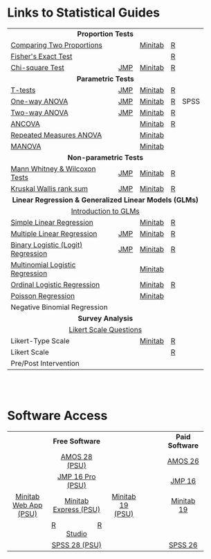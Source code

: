 <h1>Links to Statistical Guides</h1>
<table style="width:90%">
    <tbody>
        <tr>
            <td colspan=5><center><b>Proportion Tests</b></center></td>
        </tr>
        <tr>
            <td><a href="https://repub.github.io/DLC_statistical_guides/docs/Info/two-proportions">Comparing Two Proportions</a></td>
            <td><center></center></td>
            <td><center><a href="https://support.minitab.com/en-us/minitab/20/help-and-how-to/statistics/basic-statistics/how-to/2-proportions/before-you-start/example/">Minitab</a></center></td>
            <td><center><a href="https://repub.github.io/DLC_statistical_guides/docs/R/two-proportions">R</a></center></td>
            <td><center></center></td>
        </tr>
        <tr>
            <td><a href="https://repub.github.io/DLC_statistical_guides/docs/Info/Fisher-exact-test">Fisher's Exact Test</a></td>
            <td><center></center></td>
            <td><center></center></td>
            <td><center><a href="https://repub.github.io/DLC_statistical_guides/docs/R/Fisher-exact-test">R</a></center></td>
            <td><center></center></td>
        </tr>
        <tr>
            <td><a href="https://repub.github.io/DLC_statistical_guides/docs/Info/chi-sq-test">Chi-square Test</a></td>
            <td><center><a href="https://repub.github.io/DLC_statistical_guides/docs/JMP/chi-sq-test">JMP</a></center></td>
            <td><center><a href="https://support.minitab.com/en-us/minitab/19/help-and-how-to/statistics/tables/how-to/chi-square-test-for-association/before-you-start/example/ ">Minitab</a></center></td>
            <td><center><a href="https://repub.github.io/DLC_statistical_guides/docs/R/chi-sq-test">R</a></center></td>
            <td><center></center></td>
        </tr>
        <tr>
            <td colspan=5><center><b>Parametric Tests</b></center></td>
        </tr>
        <tr>
            <td><a href="https://repub.github.io/DLC_statistical_guides/docs/Info/t-tests">T-tests</a></td>
            <td><center><a href="https://repub.github.io/DLC_statistical_guides/docs/JMP/t-tests">JMP</a></center></td>
            <td><center><a href="https://support.minitab.com/en-us/minitab-express/1/help-and-how-to/basic-statistics/inference/how-to/two-samples/2-sample-t/before-you-start/example/ ">Minitab</a></center></td>
            <td><center><a href="https://repub.github.io/DLC_statistical_guides/docs/R/t-tests">R</a></center></td>
            <td><center></center></td>
        </tr>
        <tr>
            <td><a href="https://repub.github.io/DLC_statistical_guides/docs/Info/one-way-ANOVA">One-way ANOVA</a></td>
            <td><a href="https://repub.github.io/DLC_statistical_guides/docs/JMP/one-way-ANOVA"><center>JMP</center></a></td>
            <td><center><a href="https://support.minitab.com/en-us/minitab/18/help-and-how-to/modeling-statistics/anova/how-to/one-way-anova/before-you-start/example/">Minitab</a></center></td>
            <td><center><a href="https://repub.github.io/DLC_statistical_guides/docs/R/one-way-ANOVA">R</a></center></td>
            <td><center>SPSS</center></td>
        </tr>
        <tr>
            <td><a href="https://repub.github.io/DLC_statistical_guides/docs/Info/two-way-ANOVA">Two-way ANOVA</a></td>
            <td><a href="https://repub.github.io/DLC_statistical_guides/docs/JMP/two-way-ANOVA"><center>JMP</center></a></td>
            <td><center><a href="https://support.minitab.com/en-us/minitab-express/1/help-and-how-to/modeling-statistics/anova/how-to/two-way-anova/before-you-start/example/ ">Minitab</a></center></td>
            <td><center><a href="https://repub.github.io/DLC_statistical_guides/docs/R/two-way-ANOVA">R</a></center></td>
            <td><center></center></td>
        </tr>
        <tr>
            <td><a href="https://online.stat.psu.edu/stat502_fa21/lesson/9">ANCOVA</a></td>
            <td><center></center></td>
            <td><center><a href="https://support.minitab.com/en-us/minitab/18/help-and-how-to/modeling-statistics/anova/supporting-topics/anova-models/understanding-covariates/">Minitab</a></center></td>
            <td><center><a href="https://repub.github.io/DLC_statistical_guides/docs/R/ANCOVA">R</a></center></td>
            <td><center></center></td>
        </tr>
        <tr>
            <td><a href="https://repub.github.io/DLC_statistical_guides/docs/Info/repeated-measures-ANOVA">Repeated Measures ANOVA</a></td>
            <td><center></center></td>
            <td><center><a href="https://support.minitab.com/en-us/minitab/18/help-and-how-to/modeling-statistics/anova/supporting-topics/basics/analyzing-a-repeated-measures-design/">Minitab</a></center></td>
            <td><center></center></td>
            <td><center></center></td>
        </tr>
        <tr>
            <td><a href="https://online.stat.psu.edu/stat505/lesson/8/8.2">MANOVA</a></td>
            <td><center></center></td>
            <td><center><a href="https://support.minitab.com/en-us/minitab/18/help-and-how-to/modeling-statistics/anova/how-to/general-manova/before-you-start/example/">Minitab</a></center></td>
            <td><center></center></td>
            <td><center></center></td>
        </tr>
        <tr>
    <td colspan=5><center><b>Non-parametric Tests</b></center></td>
        </tr>
        <tr>
            <td><a href="https://repub.github.io/DLC_statistical_guides/docs/Info/Mann-Whitney-Wilcoxon">Mann Whitney & Wilcoxon Tests</a></td>
            <td><center><a href="https://repub.github.io/DLC_statistical_guides/docs/JMP/Mann-Whitney-Wilcoxon">JMP</a></center></td>
            <td><center><a href="https://support.minitab.com/en-us/minitab-express/1/help-and-how-to/basic-statistics/inference/how-to/two-samples/mann-whitney-test/before-you-start/example/">Minitab</a></center></td>
            <td><center><a href="https://repub.github.io/DLC_statistical_guides/docs/R/Mann-Whitney-Wilcoxon">R</a></center></td>
            <td><center></center></td>
        </tr>
        <tr>
            <td><a href="https://repub.github.io/DLC_statistical_guides/docs/Info/Kruskal-Wallis">Kruskal Wallis rank sum</a></td>
            <td><center><a href="https://repub.github.io/DLC_statistical_guides/docs/JMP/Kruskal-Wallis">JMP</a></center></td>
            <td><center><a href="https://support.minitab.com/en-us/minitab-express/1/help-and-how-to/modeling-statistics/anova/how-to/kruskal-wallis-test/before-you-start/example/">Minitab</a></center></td>
            <td><center><a href="https://repub.github.io/DLC_statistical_guides/docs/R/Kruskal-Wallis">R</a></center></td>
            <td><center></center></td>
        </tr>
        <tr>
            <td colspan=5><center><b>Linear Regression & Generalized Linear Models (GLMs)</b></center></td>
        </tr>
        <tr>
            <td colspan=5><center><a href="https://online.stat.psu.edu/stat504/lesson/6/6.1">Introduction to GLMs</a></center></td>
        </tr>
        <tr>
            <td><a href="https://online.stat.psu.edu/stat501/lesson/1">Simple Linear Regression</a></td>
            <td><center></center></td>
            <td><center><a href="https://support.minitab.com/en-us/minitab-express/1/help-and-how-to/modeling-statistics/regression/how-to/simple-regression/before-you-start/example/">Minitab</a></center></td>
            <td><center><a href="https://repub.github.io/DLC_statistical_guides/docs/R/simple-linear-regression">R</a></center></td>
            <td><center></center></td>
        </tr>
        <tr>
            <td><a href="https://online.stat.psu.edu/stat501/lesson/5">Multiple Linear Regression</a></td>
            <td><center><a href="https://repub.github.io/DLC_statistical_guides/docs/JMP/multiple-linear-regression">JMP</a></center></td>
            <td><center><a href="https://support.minitab.com/en-us/minitab-express/1/help-and-how-to/modeling-statistics/regression/how-to/multiple-regression/before-you-start/example/ ">Minitab</a></center></td>
            <td><center><a href="https://repub.github.io/DLC_statistical_guides/docs/R/multiple-linear-regression">R</a></center></td>
            <td><center></center></td>
        </tr>
        <tr>
            <td><a href="https://repub.github.io/DLC_statistical_guides/docs/Info/binary-logistic-regression">Binary Logistic (Logit) Regression</a></td>
            <td><center><a href="https://repub.github.io/DLC_statistical_guides/docs/JMP/binary-logistic-regression">JMP</a></center></td>
            <td><center><a href="https://support.minitab.com/en-us/minitab-express/1/help-and-how-to/modeling-statistics/regression/how-to/binary-logistic-regression/before-you-start/example/">Minitab</a></center></td>
            <td><center><a href="https://repub.github.io/DLC_statistical_guides/docs/R/binary-logistic-regression">R</a></center></td>
            <td><center></center></td>
        </tr>
        <tr>
            <td><a href="https://online.stat.psu.edu/stat501/lesson/15/15.2">Multinomial Logistic Regression</a></td>
            <td><center></center></td>
            <td><center><a href="https://support.minitab.com/en-us/minitab/18/help-and-how-to/modeling-statistics/regression/how-to/nominal-logistic-regression/before-you-start/example/">Minitab</a></center></td>
            <td><center></center></td>
            <td><center></center></td>
        </tr>
        <tr>
            <td><a href="https://repub.github.io/DLC_statistical_guides/docs/Info/ordinal-logistic-regression">Ordinal Logistic Regression</a></td>
            <td><center></center></td>
            <td><center><a href="https://support.minitab.com/en-us/minitab/18/help-and-how-to/modeling-statistics/regression/how-to/ordinal-logistic-regression/before-you-start/example/">Minitab</a></center></td>
            <td><center><a href="https://repub.github.io/DLC_statistical_guides/docs/R/ordinal-logistic-regression">R</a></center></td>
            <td><center></center></td>
        </tr>
        <tr>
            <td><a href="https://online.stat.psu.edu/stat501/lesson/15/15.4">Poisson Regression</a></td>
            <td><center></center></td>
            <td><center><a href="https://support.minitab.com/en-us/minitab/18/help-and-how-to/modeling-statistics/regression/how-to/fit-poisson-model/before-you-start/example/">Minitab</a></center></td>
            <td><center></center></td>
            <td><center></center></td>
        </tr>
        <tr>
            <td>Negative Binomial Regression</td>
            <td><center></center></td>
            <td><center></center></td>
            <td><center></center></td>
            <td><center></center></td>
        </tr>
        <tr>
        <td colspan=5><center><b>Survey Analysis</b></center></td>
        </tr>
        <tr>
            <td colspan=5><center><a href="https://repub.github.io/DLC_statistical_guides/docs/R/Likert">Likert Scale Questions</a></center></td>
        </tr>
        <tr>
            <td>Likert-Type Scale</td>
            <td><center></center></td>
            <td><center><a href="https://support.minitab.com/en-us/minitab/18/help-and-how-to/modeling-statistics/multivariate/how-to/item-analysis/before-you-start/example/">Minitab</a></center></td>
            <td><center><a href="https://repub.github.io/DLC_statistical_guides/docs/R/Likert-type">R</a></center></td>
            <td><center></center></td>
        </tr>
        <tr>
            <td>Likert Scale</td>
            <td><center></center></td>
            <td><center></center></td>
            <td><center><a href="https://repub.github.io/DLC_statistical_guides/docs/R/Likert-scale">R</a></center></td>
            <td><center></center></td>
        </tr>
        <tr>
            <td>Pre/Post Intervention</td>
            <td><center></center></td>
            <td><center></center></td>
            <td><center></center></td>
            <td><center></center></td>
        </tr>
    </tbody>
</table>

<br>
<br>

<h1>Software Access</h1>

<table style="width:90%">
    <tbody>
        <tr>
            <td> </td>
            <td><center><b>Free Software</b></center></td>
            <td> </td>
            <td> </td>
            <td> </td>
            <td> </td>
            <td><center><b>Paid Software</b></center></td>
        <tr>
            <td> </td>
            <td><center><a href="https://softwarerequest.psu.edu/Home/AllReleases">AMOS 28 (PSU)</a></center></td>
            <td> </td>
            <td> </td>
            <td> </td>
            <td> </td>
            <td><center><a href="https://www.ibm.com/support/pages/downloading-ibm-spss-amos-26">AMOS 26</a></center></td>
        </tr>
        <tr>
            <td> </td>
            <td><center><a href="https://softwarestore.psu.edu/sas-license/-8501">JMP 16 Pro (PSU)</a></center></td>
            <td> </td>
            <td> </td>
            <td> </td>
            <td> </td>
            <td><center><a href="https://www.jmp.com/en_us/software/buy-jmp.html">JMP 16</a></center></td>
        </tr>
        <tr>
            <td><center><a href="https://softwarestore.psu.edu/minitab-license/-7885">Minitab Web App (PSU)</a></center></td>
            <td><center><a href="https://softwarestore.psu.edu/minitab-license/-7885">Minitab Express (PSU)</a></center></td>
            <td><center><a href="https://softwarestore.psu.edu/minitab-license/-8291">Minitab 19 (PSU)</a></center></td>
            <td> </td>
            <td> </td>
            <td> </td>
            <td><center><a href="https://www.minitab.com/en-us/support/downloads/">Minitab 19</a></center></td>
        </tr>
        <tr>
            <td> </td>
            <td><center><a href="https://www.r-project.org/">R</a>&emsp;&emsp;&emsp;&emsp;&emsp;&emsp;<a href="https://www.rstudio.com/products/rstudio/download/">R Studio</a></center></td>
            <td> </td>
            <td> </td>
            <td> </td>
            <td> </td>
            <td><center> </center></td>
        </tr>
        <tr>
            <td> </td>
            <td><center><a href="https://softwarestore.psu.edu/brand/spss-license">SPSS 28 (PSU)</a></center></td>
            <td> </td>
            <td> </td>
            <td> </td>
            <td> </td>
            <td><center><a href="https://www.ibm.com/support/pages/downloading-ibm-spss-statistics-26">SPSS 26</a></center></td>
        </tr>
